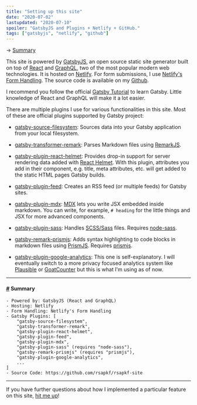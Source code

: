 ```yaml
---
title: "Setting up this site"
date: "2020-07-02"
lastupdated: "2020-07-10"
spoiler: "GatsbyJS and Plugins + Netlify + GitHub."
tags: ["gatsbyjs", "netlify", "github"]
---
```


→ [Summary](#summary)

This site is powered by [GatsbyJS](https://github.com/gatsbyjs/gatsby), an open source static site generator built on top of [React](https://github.com/facebook/react) and [GraphQL](https://github.com/graphql/graphql-spec), two of the most popular modern web technologies. It is hosted on [Netlify](https://www.netlify.com/). For form submissions, I use [Netlify's Form Handling](https://docs.netlify.com/forms/setup/).
The source code is available on my [Github](https://github.com/rsapkf/rsapkf-site).

I recommend you follow the official [Gatsby Tutorial](https://www.gatsbyjs.org/tutorial/) to learn Gatsby. Little knowledge of React and GraphQL will make it a lot easier.

There are multiple plugins I use for various functionalities in this site. Most of these are official plugins supported by Gatsby project:

- [gatsby-source-filesystem](https://www.gatsbyjs.org/packages/gatsby-source-filesystem/): Sources data into your Gatsby application from your local filesystem.

- [gatsby-transformer-remark](https://www.gatsbyjs.org/packages/gatsby-transformer-remark/): Parses Markdown files using [RemarkJS](https://github.com/remarkjs/remark).

- [gatsby-plugin-react-helmet](https://www.gatsbyjs.org/packages/gatsby-plugin-react-helmet/): Provides drop-in support for server rendering data added with [React Helmet](https://github.com/nfl/react-helmet). With this plugin, attributes you add in their component, e.g. title, meta attributes, etc. will get added to the static HTML pages Gatsby builds.

- [gatsby-plugin-feed](https://www.gatsbyjs.org/packages/gatsby-plugin-feed/): Creates an RSS feed (or multiple feeds) for Gatsby sites.

- [gatsby-plugin-mdx](https://www.gatsbyjs.org/packages/gatsby-plugin-mdx/): [MDX](https://github.com/mdx-js/mdx) lets you write JSX embedded inside markdown. You can write, for example, `# heading` for the little things and JSX for more advanced components.

- [gatsby-plugin-sass](https://www.gatsbyjs.org/packages/gatsby-plugin-sass/): Handles [SCSS/Sass](https://sass-lang.com/) files. Requires [node-sass](https://github.com/sass/node-sass).

- [gatsby-remark-prismjs](https://www.gatsbyjs.org/packages/gatsby-remark-prismjs/): Adds syntax highlighting to code blocks in markdown files using [PrismJS](https://github.com/PrismJS/prism). Requires [prismjs](https://github.com/PrismJS/prism).

- [gatsby-plugin-google-analytics](https://www.gatsbyjs.org/packages/gatsby-plugin-google-analytics/): This one is self-explanatory. I will eventually switch to a more privacy focused analytics system like [Plausible](https://www.gatsbyjs.org/packages/gatsby-plugin-plausible/) or [GoatCounter](https://www.gatsbyjs.org/packages/gatsby-plugin-goatcounter/) but this is what I'm using as of now.

---

#### <a href="#summary" id="summary">#</a> Summary

```
- Powered by: GatsbyJS (React and GraphQL)
- Hosting: Netlify
- Form Handling: Netlify's Form Handling
- Gatsby Plugins: [
    "gatsby-source-filesystem",
    "gatsby-transformer-remark",
    "gatsby-plugin-react-helmet",
    "gatsby-plugin-feed",
    "gatsby-plugin-mdx",
    "gatsby-plugin-sass" (requires "node-sass"),
    "gatsby-remark-prismjs" (requires "prismjs"),
    "gatsby-plugin-google-analytics",
    ...
]
- Source Code: https://github.com/rsapkf/rsapkf-site
```

---

If you have further questions about how I implemented a particular feature on this site, [hit me up](/contact)!
